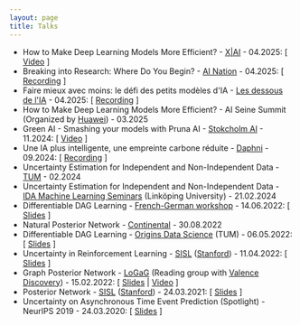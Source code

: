 ```yaml
---
layout: page
title: Talks
---
```


- How to Make Deep Learning Models More Efficient? - [X|AI](https://ax.polytechnique.org/fr/group/x-intelligence-artificielle/102/calendar/x-ia-26-efficient-ai-smaller-better-faster-stronger/2025/04/29/2477) - 04.2025: \[ [Video]() \]
- Breaking into Research: Where Do You Begin? - [AI Nation](https://open.spotify.com/show/7uNRUfsKlcAYwuB9QVrayL) - 04.2025: \[ [Recording](https://open.spotify.com/episode/28jBsY50zK30d6nOGqkX1f) \]
- Faire mieux avec moins: le défi des petits modèles d'IA - [Les dessous de l'IA](https://open.spotify.com/show/3VL82PYIpcBF1tALroA3ye) - 04.2025: \[ [Recording](https://open.spotify.com/episode/0iboxi8mjQpDWjK4nyO9Ge) \]
- How to Make Deep Learning Models More Efficient? - AI Seine Summit (Organized by [Huawei](https://www.huawei.com/eu/)) - 03.2025
- Green AI - Smashing your models with Pruna AI - [Stokcholm AI](https://www.stockholm.ai/) - 11.2024: \[ [Video](https://www.youtube.com/watch?v=Y7BxGsXPb6o) \]
- Une IA plus intelligente, une empreinte carbone réduite - [Daphni](https://www.daphni.com/) - 09.2024: \[ [Recording](https://www.youtube.com/watch?v=gSokxWA9Ij4) \]
- Uncertainty Estimation for Independent and Non-Independent Data - [TUM](https://www.cs.cit.tum.de/daml/startseite/) - 02.2024
- Uncertainty Estimation for Independent and Non-Independent Data - [IDA Machine Learning Seminars](https://www.ida.liu.se/research/machinelearning/seminars/MoreSeminars/SemVT2024.shtml) (Linköping University) - 21.02.2024 
- Differentiable DAG Learning - [French-German workshop](https://t2f7fbf68.emailsys1a.net/mailing/96/5035337/0/1cf03bf50f/index.html) - 14.06.2022: \[ [Slides]() \]
- Natural Posterior Network - [Continental](https://www.continental.com/en/) - 30.08.2022
- Differentiable DAG Learning - [Origins Data Science](https://www.origins-cluster.de/en/) (TUM) - 06.05.2022: \[ [Slides]() \]
- Uncertainty in Reinforcement Learning - [SISL](https://web.stanford.edu/group/sisl/cgi-bin/wordpress/) ([Stanford](https://www.stanford.edu/)) - 11.04.2022: \[ [Slides]() \]
- Graph Posterior Network - [LoGaG](https://hannes-stark.com/logag-reading-group) (Reading group with [Valence Discovery](https://www.valencediscovery.com/)) - 15.02.2022: \[ [Slides]() \| [Video](https://www.youtube.com/watch?v=O8aRsjcutSY) \]
- Posterior Network - [SISL](https://web.stanford.edu/group/sisl/cgi-bin/wordpress/) ([Stanford](https://www.stanford.edu/)) - 24.03.2021: \[ [Slides]() \]
- Uncertainty on Asynchronous Time Event Prediction (Spotlight) - NeurIPS 2019 - 24.03.2020: \[ [Slides]() \]
